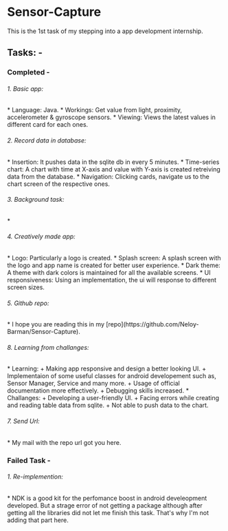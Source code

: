 # Sensor-Capture
This is the 1st task of my stepping into a app development internship.

## Tasks: -
### Completed - 
<h6>1. Basic app:</h6>
 * Language: Java.
 * Workings: Get value from light, proximity, accelerometer & gyroscope sensors.
 * Viewing: Views the latest values in different card for each ones.

<h6>2. Record data in database:</h6>
 * Insertion: It pushes data in the sqlite db in every 5 minutes.
 * Time-series chart: A chart with time at X-axis and value with Y-axis is created retreiving data from the database.
 * Navigation: Clicking cards, navigate us to the chart screen of the respective ones.

<h6>3. Background task:</h6>
 * 

<h6>4. Creatively made app:</h6>
 * Logo: Particularly a logo is created. 
 * Splash screen: A splash screen with the logo and app name is created for better user experience.
 * Dark theme: A theme with dark colors is maintained for all the available screens.
 * UI responsiveness: Using an implementation, the ui will response to different screen sizes.

<h6>5. Github repo:</h6>
 *  I hope you are reading this in my [repo](https://github.com/Neloy-Barman/Sensor-Capture).

<h6>8. Learning from challanges:</h6>
 * Learning:
    + Making app responsive and design a better looking UI.
    + Implementaion of some useful classes for android developement such as, Sensor Manager, Service and many more.
    + Usage of official documentation more effectively.
    + Debugging skills increased. 
 * Challanges:
    + Developing a user-friendly UI.
    + Facing errors while creating and reading table data from sqlite.
    + Not able to push data to the chart. 

<h6>7. Send Url:</h6>
   * My mail with the repo url got you here.

### Failed Task -
<h6>1. Re-implemention:</h6>
   * NDK is a good kit for the perfomance boost in android develeopment developed.
     But a strage error of not getting a package although after getting all the libraries did not let me finish this task.
     That's why I'm not adding that part here. 
